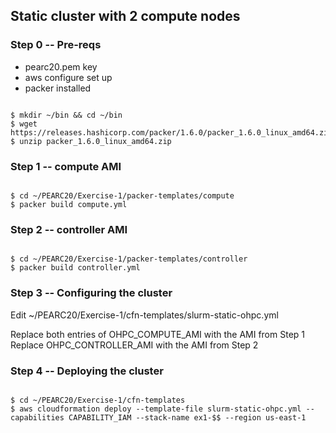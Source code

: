 
## Static cluster with 2 compute nodes

### Step 0 -- Pre-reqs

* pearc20.pem key
* aws configure set up
* packer installed

~~~

$ mkdir ~/bin && cd ~/bin
$ wget https://releases.hashicorp.com/packer/1.6.0/packer_1.6.0_linux_amd64.zip
$ unzip packer_1.6.0_linux_amd64.zip

~~~

### Step 1 -- compute AMI

~~~

$ cd ~/PEARC20/Exercise-1/packer-templates/compute 
$ packer build compute.yml

~~~

### Step 2 -- controller AMI
~~~

$ cd ~/PEARC20/Exercise-1/packer-templates/controller
$ packer build controller.yml

~~~


### Step 3 -- Configuring the cluster

Edit ~/PEARC20/Exercise-1/cfn-templates/slurm-static-ohpc.yml 

Replace both entries of OHPC_COMPUTE_AMI with the AMI from Step 1
Replace OHPC_CONTROLLER_AMI with the AMI from Step 2


### Step 4 -- Deploying the cluster

~~~

$ cd ~/PEARC20/Exercise-1/cfn-templates
$ aws cloudformation deploy --template-file slurm-static-ohpc.yml --capabilities CAPABILITY_IAM --stack-name ex1-$$ --region us-east-1
~~~


